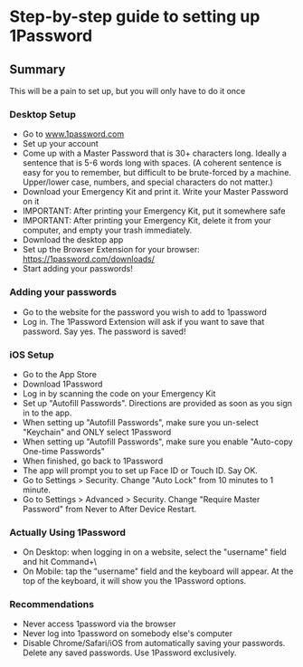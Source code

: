 # Step-by-step guide to setting up 1Password

## Summary
This will be a pain to set up, but you will only have to do it once

### Desktop Setup
* Go to www.1password.com
* Set up your account
* Come up with a Master Password that is 30+ characters long. Ideally a sentence that is 5-6 words long with spaces. (A coherent sentence is easy for you to remember, but difficult to be brute-forced by a machine. Upper/lower case, numbers, and special characters do not matter.)
* Download your Emergency Kit and print it. Write your Master Password on it
* IMPORTANT: After printing your Emergency Kit, put it somewhere safe
* IMPORTANT: After printing your Emergency Kit, delete it from your computer, and empty your trash immediately.
* Download the desktop app
* Set up the Browser Extension for your browser: https://1password.com/downloads/
* Start adding your passwords!

### Adding your passwords
* Go to the website for the password you wish to add to 1password
* Log in. The 1Password Extension will ask if you want to save that password. Say yes. The password is saved!

### iOS Setup
* Go to the App Store
* Download 1Password
* Log in by scanning the code on your Emergency Kit
* Set up "Autofill Passwords". Directions are provided as soon as you sign in to the app.
* When setting up "Autofill Passwords", make sure you un-select "Keychain" and ONLY select 1Password
* When setting up "Autofill Passwords", make sure you enable "Auto-copy One-time Passwords"
* When finished, go back to 1Password
* The app will prompt you to set up Face ID or Touch ID. Say OK.
* Go to Settings > Security. Change "Auto Lock" from 10 minutes to 1 minute.
* Go to Settings > Advanced > Security. Change "Require Master Password" from Never to After Device Restart.

### Actually Using 1Password
* On Desktop: when logging in on a website, select the "username" field and hit Command+\
* On Mobile: tap the "username" field and the keyboard will appear. At the top of the keyboard, it will show you the 1Password options.

### Recommendations
* Never access 1password via the browser
* Never log into 1password on somebody else's computer
* Disable Chrome/Safari/iOS from automatically saving your passwords. Delete any saved passwords. Use 1Password exclusively.
